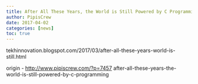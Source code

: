 ```yaml
---
title: After All These Years, the World is Still Powered by C Programming
author: PipisCrew
date: 2017-04-02
categories: [news]
toc: true
---
```


tekhinnovation.blogspot.com/2017/03/after-all-these-years-world-is-still.html

origin - http://www.pipiscrew.com/?p=7457 after-all-these-years-the-world-is-still-powered-by-c-programming